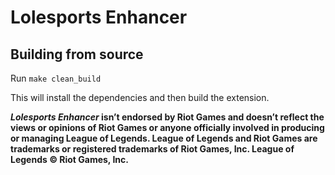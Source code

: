 # Lolesports Enhancer

## Building from source
Run `make clean_build`

This will install the dependencies and then build the extension.


**_Lolesports Enhancer_ isn’t endorsed by Riot Games and doesn’t reflect the views or opinions of Riot Games
or anyone officially involved in producing or managing League of Legends. League of Legends and Riot Games are
trademarks or registered trademarks of Riot Games, Inc. League of Legends © Riot Games, Inc.**